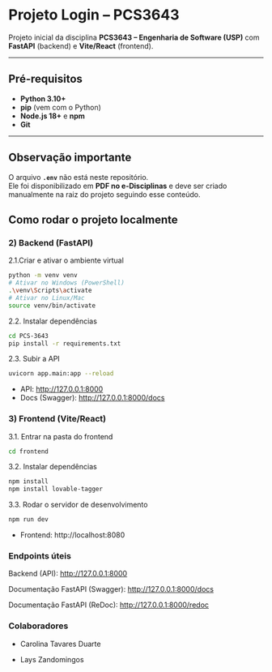# Projeto Login – PCS3643

Projeto inicial da disciplina **PCS3643 – Engenharia de Software (USP)** com **FastAPI** (backend) e **Vite/React** (frontend).

---

## Pré-requisitos

- **Python 3.10+**
- **pip** (vem com o Python)
- **Node.js 18+** e **npm**
- **Git**

---

## Observação importante

O arquivo **`.env`** não está neste repositório.  
Ele foi disponibilizado em **PDF no e-Disciplinas** e deve ser criado manualmente na raiz do projeto seguindo esse conteúdo.

## Como rodar o projeto localmente

### 2) Backend (FastAPI)
2.1.Criar e ativar o ambiente virtual
```bash
python -m venv venv
# Ativar no Windows (PowerShell)
.\venv\Scripts\activate
# Ativar no Linux/Mac
source venv/bin/activate
```

2.2. Instalar dependências
```bash
cd PCS-3643
pip install -r requirements.txt
```

2.3. Subir a API
```bash
uvicorn app.main:app --reload
```
- API: http://127.0.0.1:8000
- Docs (Swagger): http://127.0.0.1:8000/docs

### 3) Frontend (Vite/React)

3.1. Entrar na pasta do frontend
```bash
cd frontend
```

3.2. Instalar dependências
```bash
npm install
npm install lovable-tagger
```

3.3. Rodar o servidor de desenvolvimento
```bash
npm run dev
```
- Frontend: http://localhost:8080


### Endpoints úteis

Backend (API): http://127.0.0.1:8000

Documentação FastAPI (Swagger): http://127.0.0.1:8000/docs

Documentação FastAPI (ReDoc): http://127.0.0.1:8000/redoc

### Colaboradores

- Carolina Tavares Duarte

- Lays Zandomingos
